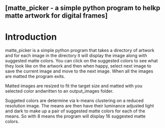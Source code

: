 ## [matte_picker - a simple python program to helkp matte artwork for digital frames]


Introduction
============

matte_picker is a simple python program that takes a directory of artwork
and for each image in the directory it will display the image along with
suggested matte colors. You can click on the suggested colors to see what they look like on the artwork
and then when happy, select next image to save the current image and 
move to the next image. When all the images are matted the program exits.

Matted images are resized to fit the target size and matted
with you selected color andwritten to an output_images folder.

Suggeted colors are determine via k-means clustering on a reduced
resolution image. The means are then have their luminance adjusted
light and dark to make up a pair of suggested matte colors for each
of the means. So with 8 means the program will display 16 suggested
matte colors.
